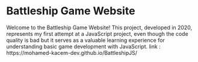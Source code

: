 <h1>Battleship Game Website</h1>
Welcome to the Battleship Game Website! This project, developed in 2020, represents my first attempt at a JavaScript project, even though the code quality is bad but it serves as a valuable learning experience for understanding basic game development with JavaScript.
link : https://mohamed-kacem-dev.github.io/BattleshipJS/
